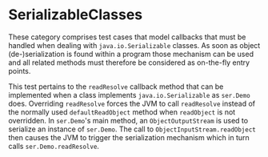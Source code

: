 # SerializableClasses
These category comprises test cases that model callbacks that must be handled when dealing with 
```java.io.Serializable``` classes. As soon as object (de-)serialization is found within a program
those mechanism can be used and all related methods must therefore be considered as on-the-fly
entry points.

[//]: # (MAIN: ser.Demo)
This test pertains to the ```readResolve``` callback method that can be implemented when a class
implements ```java.io.Serializable``` as ```ser.Demo``` does. Overriding ```readResolve``` forces
the JVM to call ```readResolve``` instead of the normally used ```defaultReadObject``` method when 
```readObject``` is not overridden. In ```ser.Demo```'s main method, an ```ObjectOutputStream``` is
used to serialize an instance of ```ser.Demo```. The call to ```ObjectInputStream.readObject``` then
causes the JVM to trigger the serialization mechanism which in turn calls ```ser.Demo.readResolve```.
